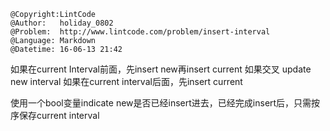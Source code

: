 ```
@Copyright:LintCode
@Author:   holiday_0802
@Problem:  http://www.lintcode.com/problem/insert-interval
@Language: Markdown
@Datetime: 16-06-13 21:42
```

如果在current Interval前面，先insert new再insert current
如果交叉 update new interval
如果在current interval后面，先insert current

使用一个bool变量indicate new是否已经insert进去，已经完成insert后，只需按序保存current interval